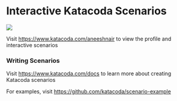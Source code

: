 # Interactive Katacoda Scenarios

[![](http://shields.katacoda.com/katacoda/aneeshnair/count.svg)](https://www.katacoda.com/aneeshnair "Get your profile on Katacoda.com")

Visit https://www.katacoda.com/aneeshnair to view the profile and interactive scenarios

### Writing Scenarios
Visit https://www.katacoda.com/docs to learn more about creating Katacoda scenarios

For examples, visit https://github.com/katacoda/scenario-example
